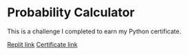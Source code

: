 # Probability Calculator

This is a challenge I completed to earn my Python certificate.

[Replit link](https://replit.com/@AndreaRene/Probability-Calculator)
[Certificate link](https://www.freecodecamp.org/certification/AndreaRene/scientific-computing-with-python-v7)